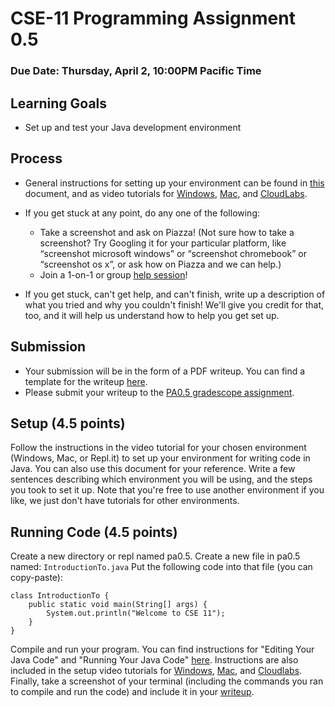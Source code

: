 # CSE-11 Programming Assignment 0.5
### Due Date: Thursday, April 2, 10:00PM Pacific Time
## Learning Goals
- Set up and test your Java development environment

## Process
- General instructions for setting up your environment can be found in [this](https://docs.google.com/document/d/1WKkep1iN-23ep3YhHnB_ko2v7U-1uxhR6Y68T3TLkcU/view) document, and as video tutorials for [Windows](https://drive.google.com/file/d/1FxIAaGj7JAAN5QNpqcx1JBdv36yzX6TX/view?usp=sharing), [Mac](https://drive.google.com/file/d/1EsF6t_ZA7TIdQ0iIu9X_dh1T5YGmzxNG/view?usp=sharing), and [CloudLabs](https://drive.google.com/file/d/1biIrl2hBOSZXBRmjXKPYSwma_vLHKUrI/view?usp=sharing).
- If you get stuck at any point, do any one of the following:
    - Take a screenshot and ask on Piazza! (Not sure how to take a screenshot? Try Googling it for your particular platform, like “screenshot microsoft windows” or “screenshot chromebook” or “screenshot os x”, or ask how on Piazza and we can help.)
    - Join a 1-on-1 or group [help session](https://ucsd-cse11-s20.github.io/#staff)!
    
- If you get stuck, can't get help, and can't finish, write up a description of what you tried and why you couldn't finish! We'll give you credit for that, too, and it will help us understand how to help you get set up.

## Submission
- Your submission will be in the form of a PDF writeup. You can find a template for the writeup [here](https://drive.google.com/file/d/13vM6I3tMBW9pn2qzroby_Sl8Uv76KlYg/view?usp=sharing).
- Please submit your writeup to the [PA0.5 gradescope assignment](https://www.gradescope.com/courses/106159/assignments/422926).

## Setup (4.5 points)
Follow the instructions in the video tutorial for your chosen environment (Windows, Mac, or Repl.it) to set up your environment for writing code in Java. You can also use this document for your reference. Write a few sentences describing which environment you will be using, and the steps you took to set it up. Note that you're free to use another environment if you like, we just don't have tutorials for other environments.

## Running Code (4.5 points)

Create a new directory or repl named pa0.5. Create a new file in pa0.5 named:
`IntroductionTo.java`
Put the following code into that file (you can copy-paste):
```
class IntroductionTo {
	public static void main(String[] args) {
		System.out.println("Welcome to CSE 11");
	}
}
```
Compile and run your program. You can find instructions for "Editing Your Java Code" and "Running Your Java Code" [here](https://docs.google.com/document/d/1WKkep1iN-23ep3YhHnB_ko2v7U-1uxhR6Y68T3TLkcU/view). Instructions are also included in the setup video tutorials for [Windows](https://drive.google.com/file/d/1FxIAaGj7JAAN5QNpqcx1JBdv36yzX6TX/view?usp=sharing), [Mac](https://drive.google.com/file/d/1EsF6t_ZA7TIdQ0iIu9X_dh1T5YGmzxNG/view?usp=sharing), and [Cloudlabs](https://drive.google.com/file/d/1biIrl2hBOSZXBRmjXKPYSwma_vLHKUrI/view?usp=sharing). Finally, take a screenshot of your terminal (including the commands you ran to compile and run the code) and include it in your [writeup](https://docs.google.com/document/d/1FzI0y2czposU5sY_YX5zvu9f2c3AhwEpCSe3kzLQXYc/edit?usp=sharing).

